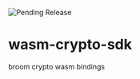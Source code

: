 ![Pending Release](https://img.shields.io/badge/release-pending-red)


# wasm-crypto-sdk
broom crypto wasm bindings
